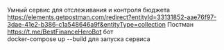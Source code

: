 Умный сервис для отслеживания и контроля бюджета \
https://elements.getpostman.com/redirect?entityId=33131852-aae76f97-3dae-41e2-b386-c1a548646a9f&entityType=collection Постман \
https://t.me/BestFinanceHeroBot бот \
docker-compose up --build для запуска сервиса
